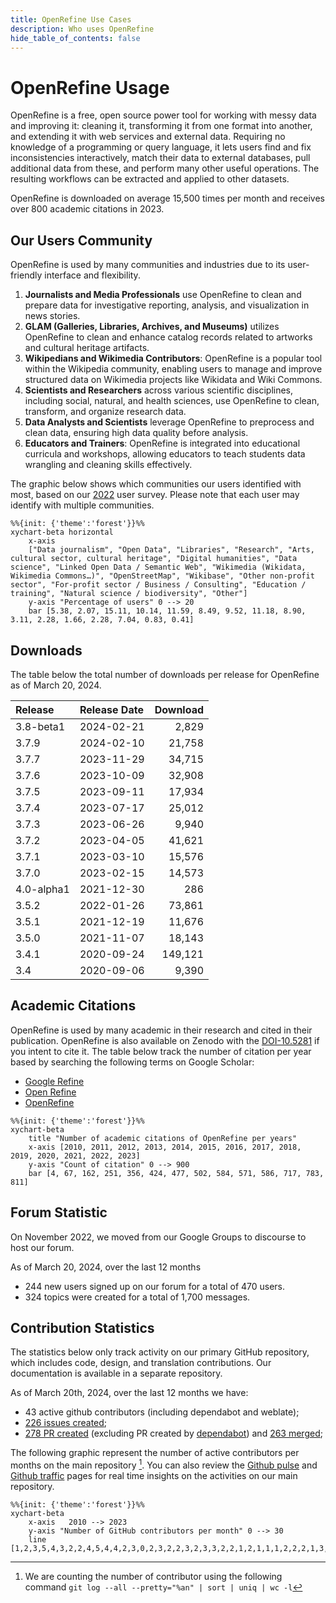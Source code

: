 ```yaml
---
title: OpenRefine Use Cases
description: Who uses OpenRefine
hide_table_of_contents: false
---
```

# OpenRefine Usage 

OpenRefine is a free, open source power tool for working with messy data and improving it: cleaning it, transforming it from one format into another, and extending it with web services and external data. Requiring no knowledge of a programming or query language, it lets users find and fix inconsistencies interactively, match their data to external databases, pull additional data from these, and perform many other useful operations. The resulting workflows can be extracted and applied to other datasets.

OpenRefine is downloaded on average 15,500 times per month and receives over 800 academic citations in 2023.

## Our Users Community

OpenRefine is used by many communities and industries due to its user-friendly interface and flexibility.
1. **Journalists and Media Professionals** use OpenRefine to clean and prepare data for investigative reporting, analysis, and visualization in news stories.
2. **GLAM (Galleries, Libraries, Archives, and Museums)** utilizes OpenRefine to clean and enhance catalog records related to artworks and cultural heritage artifacts.
3. **Wikipedians and Wikimedia Contributors**: OpenRefine is a popular tool within the Wikipedia community, enabling users to manage and improve structured data on Wikimedia projects like Wikidata and Wiki Commons.
4. **Scientists and Researchers** across various scientific disciplines, including social, natural, and health sciences, use OpenRefine to clean, transform, and organize research data.
5. **Data Analysts and Scientists** leverage OpenRefine to preprocess and clean data, ensuring high data quality before analysis.
6. **Educators and Trainers**: OpenRefine is integrated into educational curricula and workshops, allowing educators to teach students data wrangling and cleaning skills effectively.


The graphic below shows which communities our users identified with most, based on our [2022](/blog/2022/06/28/2022-survey-results) user survey. Please note that each user may identify with multiple communities.

```mermaid
%%{init: {'theme':'forest'}}%%
xychart-beta horizontal
    x-axis  
    ["Data journalism", "Open Data", "Libraries", "Research", "Arts, cultural sector, cultural heritage", "Digital humanities", "Data science", "Linked Open Data / Semantic Web", "Wikimedia (Wikidata, Wikimedia Commons…)", "OpenStreetMap", "Wikibase", "Other non-profit sector", "For-profit sector / Business / Consulting", "Education / training", "Natural science / biodiversity", "Other"]
    y-axis "Percentage of users" 0 --> 20 
    bar [5.38, 2.07, 15.11, 10.14, 11.59, 8.49, 9.52, 11.18, 8.90, 3.11, 2.28, 1.66, 2.28, 7.04, 0.83, 0.41]
```

## Downloads

The table below the total number of downloads per release for OpenRefine as of March 20, 2024.
 
| Release   | Release Date | Download |
| :-------- | :----------- | -------------: |
| 3.8-beta1 | 2024-02-21    |         2,829 |
| 3.7.9     | 2024-02-10    |        21,758 |
| 3.7.7     | 2023-11-29    |        34,715 |
| 3.7.6     | 2023-10-09    |        32,908 |
| 3.7.5     | 2023-09-11    |        17,934 |
| 3.7.4     | 2023-07-17    |        25,012 |
| 3.7.3     | 2023-06-26    |         9,940 |
| 3.7.2     | 2023-04-05    |        41,621 |
| 3.7.1     | 2023-03-10    |        15,576 |
| 3.7.0     | 2023-02-15    |        14,573 |
| 4.0-alpha1| 2021-12-30    |           286 |
| 3.5.2     | 2022-01-26    |        73,861 |
| 3.5.1     | 2021-12-19    |        11,676 |
| 3.5.0     | 2021-11-07    |        18,143 |
| 3.4.1     | 2020-09-24    |      149,121 |
| 3.4       | 2020-09-06    |         9,390 |

## Academic Citations 
OpenRefine is used by many academic in their research and cited in their publication. OpenRefine is also available on Zenodo with the [DOI-10.5281](https://zenodo.org/records/10689569) if you intent to cite it. The table below track the number of citation per year based by searching the following terms on Google Scholar:
* [Google Refine](https://scholar.google.ca/scholar?hl=en&as_sdt=0%2C5&as_ylo=2023&as_yhi=2023&q=%22Google+Refine%22+-openrefine&btnG=)
* [Open Refine](https://scholar.google.ca/scholar?hl=en&as_sdt=0%2C5&as_ylo=2023&as_yhi=2023&q=%22Open+Refine%22+-openrefine&btnG=)
* [OpenRefine](https://scholar.google.ca/scholar?hl=en&as_sdt=0%2C5&as_ylo=2023&as_yhi=2023&q=%22OpenRefine%22&btnG=)


```mermaid 
%%{init: {'theme':'forest'}}%%
xychart-beta
    title "Number of academic citations of OpenRefine per years"
    x-axis [2010, 2011, 2012, 2013, 2014, 2015, 2016, 2017, 2018, 2019, 2020, 2021, 2022, 2023]
    y-axis "Count of citation" 0 --> 900
    bar [4, 67, 162, 251, 356, 424, 477, 502, 584, 571, 586, 717, 783, 811]
```

## Forum Statistic 

On November 2022, we moved from our Google Groups to discourse to host our forum. 

As of March 20, 2024, over the last 12 months
* 244 new users signed up on our forum for a total of 470 users. 
* 324 topics were created for a total of 1,700 messages.

## Contribution Statistics

The statistics below only track activity on our primary GitHub repository, which includes code, design, and translation contributions. Our documentation is available in a separate repository.

As of March 20th, 2024, over the last 12 months we have: 
* 43 active github contributors (including dependabot and weblate);
* [226 issues created](https://github.com/OpenRefine/OpenRefine/issues?q=is%3Aissue+created%3A%3E2023-03-13+);
* [278 PR created](https://github.com/OpenRefine/OpenRefine/pulls?q=is%3Apr+created%3A%3E2023-03-13) (excluding PR created by [dependabot](https://github.com/OpenRefine/OpenRefine/pulls?q=is%3Apr+created%3A%3E2023-03-13+dependabot)) and [263 merged](https://github.com/OpenRefine/OpenRefine/pulls?q=is%3Amerged+created%3A%3E2023-03-13+);

The following graphic represent the number of active contributors per months on the main repository [^1]. You can also review the [Github pulse](https://github.com/OpenRefine/OpenRefine/pulse) and [Github traffic](https://github.com/OpenRefine/OpenRefine/graphs/traffic) pages for real time insights on the activities on our main repository. 

```mermaid 
%%{init: {'theme':'forest'}}%%
xychart-beta 
    x-axis   2010 --> 2023
    y-axis "Number of GitHub contributors per month" 0 --> 30 
    line [1,2,3,5,4,3,2,2,4,5,4,4,2,3,0,2,3,2,2,3,2,3,3,2,2,1,2,1,1,1,2,2,2,1,3,4,2,1,1,4,2,3,1,2,0,2,2,3,0,2,5,4,3,2,6,4,0,4,1,8,3,5,0,1,0,0,0,1,1,0,1,2,1,2,0,0,5,5,2,4,4,6,8,3,12,9,12,12,17,13,14,14,6,8,8,9,10,16,12,8,4,10,7,4,4,9,6,8,11,7,4,13,11,27,25,15,22,21,18,18,16,19,7,19,23,14,22,16,12,7,9,12,15,18,12,18,17,19,21,11,14,17,13,7,14,14,10,9,10,13,13,12,10,8,7,9,9,8,6,12]
```


[^1]: We are counting the number of contributor using the following command `git log --all --pretty="%an" | sort | uniq | wc -l`
